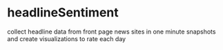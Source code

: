 # headlineSentiment
collect headline data from front page news sites in one minute snapshots and create visualizations to rate each day
